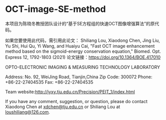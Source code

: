 # OCT-image-SE-method
 
 
本项目为陈晓冬教授团队设计的“基于SE方程组的快速OCT图像增强算法”的原代码。


如果您要使用此代码，需引用此论文： 
Shiliang Lou, Xiaodong Chen, Jing Liu, Yu Shi, Hui Qu, Yi Wang, and Huaiyu Cai, "Fast OCT image enhancement method based on the sigmoid-energy conservation equation," Biomed. Opt. Express 12, 1792-1803 (2021)
论文链接：https://doi.org/10.1364/BOE.417010



OPTO-ELECTRONIC IMAGING & MEASURING TECHNOLOGY LABORATORY

Address: No. 92, WeiJing Road, Tianjin,China
Zip Code: 300072
Phone: +86-22-27404535 Fax: +86-22-27404535

Team website:http://jyxy.tju.edu.cn/Precision/PEIT_1/index.html



If you have any comment, suggestion, or question, please do contact Xiaodong Chen at xdchen@tju.edu.cn or Shiliang Lou at loushiliang@126.com.
